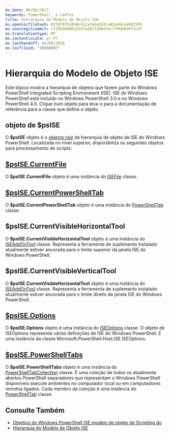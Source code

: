 ```yaml
---
ms.date: 06/05/2017
keywords: PowerShell, o cmdlet
title: Hierarquia do Modelo de Objeto ISE
ms.openlocfilehash: 0159707b1050c412a74da3d3ca02a46cea982556
ms.sourcegitcommit: cf195b090b3223fa4917206dfec7f0b603873cdf
ms.translationtype: MT
ms.contentlocale: pt-PT
ms.lasthandoff: 04/09/2018
ms.locfileid: "30950697"
---
```

# <a name="the-ise-object-model-hierarchy"></a>Hierarquia do Modelo de Objeto ISE

Este tópico mostra a hierarquia de objetos que fazem parte do Windows PowerShell Integrated Scripting Environment (ISE).
ISE do Windows PowerShell está incluído no Windows PowerShell 3.0 e no Windows PowerShell 4.0.
Clique num objeto para leva-o para a documentação de referência para a classe que define o objeto.

## <a name="psise-object"></a>objeto de $psISE

O **$psISE** objeto é o [objecto raiz](The-ObjectModelRoot-Object.md) da hierarquia de objeto de ISE do Windows PowerShell.
Localizada no nível superior, disponibiliza os seguintes objetos para processamento de scripts:

## <a name="psisecurrentfilethe-isefile-objectmd"></a>[$psISE.CurrentFile](The-ISEFile-Object.md)

O **$psISE.CurrentFile** objeto é uma instância do [ISEFile](The-ISEFile-Object.md) classe.

## <a name="psisecurrentpowershelltabthe-powershelltab-objectmd"></a>[$psISE.CurrentPowerShellTab](The-PowerShellTab-Object.md)

O **$psISE.CurrentPowerShellTab** objeto é uma instância do [PowerShellTab](The-PowerShellTab-Object.md) classe.

## <a name="psisecurrentvisiblehorizontaltool"></a>$psISE.CurrentVisibleHorizontalTool

O **$psISE.CurrentVisibleHorizontalTool** objeto é uma instância do [ISEAddOnTool](The-ISEAddOnTool-Object.md) classe.
Representa a ferramenta de suplemento instalado atualmente estiver ancorada para o limite superior da janela ISE do Windows PowerShell.

## <a name="psisecurrentvisibleverticaltool"></a>$psISE.CurrentVisibleVerticalTool

O **$psISE.CurrentVisibleHorizontalTool** objeto é uma instância do [ISEAddOnTool](The-ISEAddOnTool-Object.md) classe.
Representa a ferramenta de suplemento instalado atualmente estiver ancorada para o limite direito da janela ISE do Windows PowerShell.

## <a name="psiseoptionsthe-iseoptions-objectmd"></a>[$psISE.Options](The-ISEOptions-Object.md)

O **$psISE.Options** objeto é uma instância do [ISEOptions](The-ISEOptions-Object.md) classe.
O objeto de ISEOptions representa várias definições de ISE do Windows PowerShell.
É uma instância da classe Microsoft.PowerShell.Host.ISE.ISEOptions.

## <a name="psisepowershelltabsthe-powershelltabcollection-objectmd"></a>[$psISE.PowerShellTabs](The-PowerShellTabCollection-Object.md)

O **$psISE.PowerShellTabs** objeto é uma instância do [PowerShellTabCollection](The-PowerShellTabCollection-Object.md) classe.
É uma coleção de todos os atualmente abertos PowerShell separadores que representam o Windows PowerShell disponíveis execute ambientes no computador local ou em computadores remotos ligados.
Cada membro da coleção é uma instância do [PowerShellTab](The-PowerShellTab-Object.md) classe.

## <a name="see-also"></a>Consulte Também

- [Objetivo do Windows PowerShell ISE modelo de objeto de Scripting do](Purpose-of-the-Windows-PowerShell-ISE-Scripting-Object-Model.md)
- [Hierarquia do Modelo de Objeto ISE](The-ISE-Object-Model-Hierarchy.md)